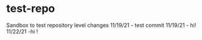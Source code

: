 # test-repo
Sandbox to test repository level changes
11/19/21 - test commit
11/19/21 - hi!
11/22/21 -hi !

